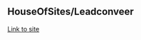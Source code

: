 ## HouseOfSites/Leadconveer

[Link to site](https://reservoir-pages.github.io// "Сайт размещен на GitHub Pages")
